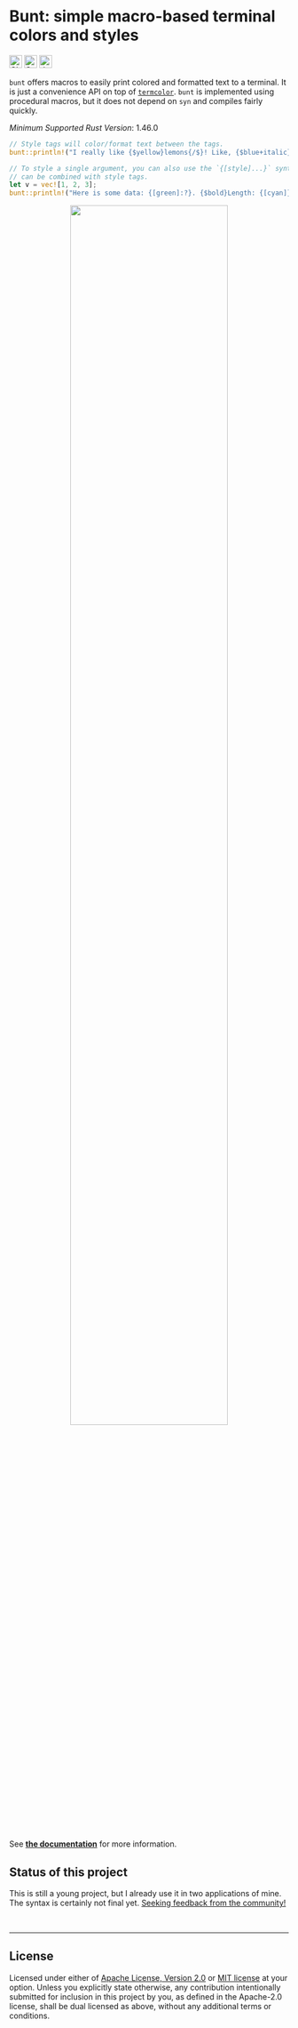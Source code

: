 # Bunt: simple macro-based terminal colors and styles

[<img alt="CI status of master" src="https://img.shields.io/github/actions/workflow/status/LukasKalbertodt/bunt/ci.yml?branch=master&label=CI&logo=github&logoColor=white&style=for-the-badge" height="23">](https://github.com/LukasKalbertodt/bunt/actions/workflows/ci.yml)
[<img alt="Crates.io Version" src="https://img.shields.io/crates/v/bunt?logo=rust&style=for-the-badge" height="23">](https://crates.io/crates/bunt)
[<img alt="docs.rs" src="https://img.shields.io/crates/v/bunt?color=blue&label=docs&style=for-the-badge" height="23">](https://docs.rs/bunt)


`bunt` offers macros to easily print colored and formatted text to a terminal.
It is just a convenience API on top of [`termcolor`](https://crates.io/crates/termcolor).
`bunt` is implemented using procedural macros, but it does not depend on `syn` and compiles fairly quickly.

*Minimum Supported Rust Version*: 1.46.0

```rust
// Style tags will color/format text between the tags.
bunt::println!("I really like {$yellow}lemons{/$}! Like, {$blue+italic}a lot{/$}.");

// To style a single argument, you can also use the `{[style]...}` syntax. This
// can be combined with style tags.
let v = vec![1, 2, 3];
bunt::println!("Here is some data: {[green]:?}. {$bold}Length: {[cyan]}{/$}", v, v.len());
```

<p align="center">
    <img src=".github/readme-image.png" width="75%"></img>
</p>

See [**the documentation**](https://docs.rs/bunt) for more information.

## Status of this project

This is still a young project, but I already use it in two applications of mine.
The syntax is certainly not final yet.
[Seeking feedback from the community!](https://github.com/LukasKalbertodt/bunt/issues/1)


<br />

---

## License

Licensed under either of <a href="LICENSE-APACHE">Apache License, Version
2.0</a> or <a href="LICENSE-MIT">MIT license</a> at your option.
Unless you explicitly state otherwise, any contribution intentionally submitted
for inclusion in this project by you, as defined in the Apache-2.0 license,
shall be dual licensed as above, without any additional terms or conditions.
